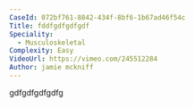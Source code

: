 ```yaml
---
CaseId: 072bf761-8842-434f-8bf6-1b67ad46f54c
Title: fddfgdfgdfgdf
Speciality:
  - Musculoskeletal
Complexity: Easy
VideoUrl: https://vimeo.com/245512284
Author: jamie mckniff
---
```


gdfgdfgdfgdfg